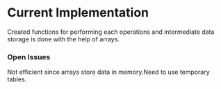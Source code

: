 # **Current Implementation**
Created functions for performing each operations and intermediate data storage is done with the help of arrays.
### **Open Issues**
Not efficient since arrays store data in memory.Need to use temporary tables.
